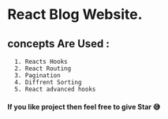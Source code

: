 # React Blog Website.

## concepts Are Used :

      1. Reacts Hooks
      2. React Routing
      3. Pagination
      4. Diffrent Sorting
      5. React advanced hooks

#### If you like project then feel free to give Star 😅

